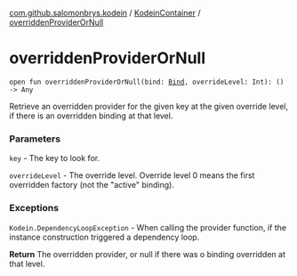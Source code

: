 [com.github.salomonbrys.kodein](../index.md) / [KodeinContainer](index.md) / [overriddenProviderOrNull](.)

# overriddenProviderOrNull

`open fun overriddenProviderOrNull(bind: `[`Bind`](../-kodein/-bind/index.md)`, overrideLevel: Int): () -> Any`

Retrieve an overridden provider for the given key at the given override level, if there is an overridden binding at that level.

### Parameters

`key` - The key to look for.

`overrideLevel` - The override level.
    Override level 0 means the first overridden factory (not the "active" binding).

### Exceptions

`Kodein.DependencyLoopException` - When calling the provider function, if the instance construction triggered a dependency loop.

**Return**
The overridden provider, or null if there was o binding overridden at that level.

